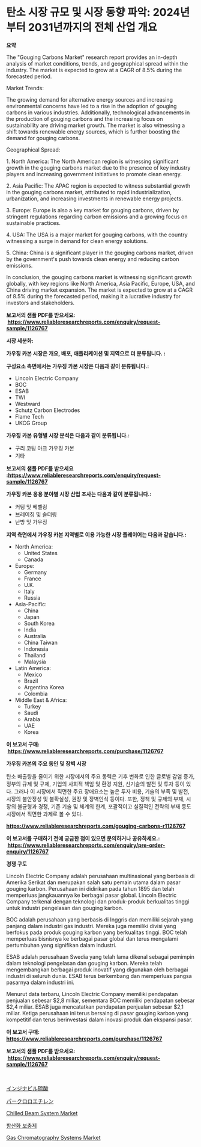 <p><h1>탄소 시장 규모 및 시장 동향 파악: 2024년부터 2031년까지의 전체 산업 개요</h1></p><p><strong>요약</strong></p>
<p><p>The "Gouging Carbons Market" research report provides an in-depth analysis of market conditions, trends, and geographical spread within the industry. The market is expected to grow at a CAGR of 8.5% during the forecasted period.</p><p>Market Trends:</p><p>The growing demand for alternative energy sources and increasing environmental concerns have led to a rise in the adoption of gouging carbons in various industries. Additionally, technological advancements in the production of gouging carbons and the increasing focus on sustainability are driving market growth. The market is also witnessing a shift towards renewable energy sources, which is further boosting the demand for gouging carbons.</p><p>Geographical Spread:</p><p>1. North America: The North American region is witnessing significant growth in the gouging carbons market due to the presence of key industry players and increasing government initiatives to promote clean energy.</p><p>2. Asia Pacific: The APAC region is expected to witness substantial growth in the gouging carbons market, attributed to rapid industrialization, urbanization, and increasing investments in renewable energy projects.</p><p>3. Europe: Europe is also a key market for gouging carbons, driven by stringent regulations regarding carbon emissions and a growing focus on sustainable practices.</p><p>4. USA: The USA is a major market for gouging carbons, with the country witnessing a surge in demand for clean energy solutions.</p><p>5. China: China is a significant player in the gouging carbons market, driven by the government's push towards clean energy and reducing carbon emissions.</p><p>In conclusion, the gouging carbons market is witnessing significant growth globally, with key regions like North America, Asia Pacific, Europe, USA, and China driving market expansion. The market is expected to grow at a CAGR of 8.5% during the forecasted period, making it a lucrative industry for investors and stakeholders.</p></p>
<p><strong>보고서의 샘플 PDF를 받으세요: &nbsp;<a href="https://www.reliableresearchreports.com/enquiry/request-sample/1126767">https://www.reliableresearchreports.com/enquiry/request-sample/1126767</a></strong></p>
<p><strong>시장 세분화:</strong></p>
<p><strong> 가우징 카본 시장은 개요, 배포, 애플리케이션 및 지역으로 더 분류됩니다. :</strong></p>
<p><strong>구성요소 측면에서는 가우징 카본 시장은 다음과 같이 분류됩니다.:</strong></p>
<p><ul><li>Lincoln Electric Company</li><li>BOC</li><li>ESAB</li><li>TWI</li><li>Westward</li><li>Schutz Carbon Electrodes</li><li>Flame Tech</li><li>UKCG Group</li></ul></p>
<p><strong> 가우징 카본 유형별 시장 분석은 다음과 같이 분류됩니다.:</strong></p>
<p><ul><li>구리 코팅 아크 가우징 카본</li><li>기타</li></ul></p>
<p><strong>보고서의 샘플 PDF를 받으세요 :<a href="https://www.reliableresearchreports.com/enquiry/request-sample/1126767">https://www.reliableresearchreports.com/enquiry/request-sample/1126767</a></strong></p>
<p><strong> 가우징 카본 응용 분야별 시장 산업 조사는 다음과 같이 분류됩니다.:</strong></p>
<p><ul><li>커팅 및 베벨링</li><li>브레이징 및 솔더링</li><li>난방 및 가우징</li></ul></p>
<p><strong>지역 측면에서 가우징 카본 지역별로 이용 가능한 시장 플레이어는 다음과 같습니다.:</strong></p>
<p><ul>
    <li>
        North America:
        <ul>
            <li>United States</li>
            <li>Canada</li>
        </ul>
    </li>
    <li>
        Europe:
        <ul>
            <li>Germany</li>
            <li>France</li>
            <li>U.K.</li>
            <li>Italy</li>
            <li>Russia</li>
        </ul>
    </li>
    <li>
        Asia-Pacific:
        <ul>
            <li>China</li>
            <li>Japan</li>
            <li>South Korea</li>
            <li>India</li>
            <li>Australia</li>
            <li>China Taiwan</li>
            <li>Indonesia</li>
            <li>Thailand</li>
            <li>Malaysia</li>
        </ul>
    </li>
    <li>
        Latin America:
        <ul>
            <li>Mexico</li>
            <li>Brazil</li>
            <li>Argentina Korea</li>
            <li>Colombia</li>
        </ul>
    </li>
    <li>
        Middle East & Africa:
        <ul>
            <li>Turkey</li>
            <li>Saudi</li>
            <li>Arabia</li>
            <li>UAE</li>
            <li>Korea</li>
        </ul>
    </li>
    </ul></p>
<p><strong>이 보고서 구매: &nbsp;<a href="https://www.reliableresearchreports.com/purchase/1126767">https://www.reliableresearchreports.com/purchase/1126767</a></strong></p>
<p><strong>가우징 카본의 주요 동인 및 장벽 시장</strong></p>
<p><p>탄소 배출량을 줄이기 위한 시장에서의 주요 동력은 기후 변화로 인한 글로벌 감염 증가, 정부의 규제 및 규제, 기업의 사회적 책임 및 환경 지원, 신기술의 발전 및 투자 등이 있다. 그러나 이 시장에서 직면한 주요 장애요소는 높은 투자 비용, 기술의 부족 및 발전, 시장의 불안정성 및 불확실성, 권장 및 장벽인식 등이다. 또한, 정책 및 규제의 부재, 시장의 불균형과 경쟁, 기존 기술 및 체계의 한계, 포괄적이고 실질적인 전략의 부재 등도 시장에서 직면한 과제로 볼 수 있다.</p></p>
<p><strong><a href="https://www.reliableresearchreports.com/gouging-carbons-r1126767">https://www.reliableresearchreports.com/gouging-carbons-r1126767</a></strong></p>
<p><strong>이 보고서를 구매하기 전에 궁금한 점이 있으면 문의하거나 공유하세요.: &nbsp;<a href="https://www.reliableresearchreports.com/enquiry/pre-order-enquiry/1126767">https://www.reliableresearchreports.com/enquiry/pre-order-enquiry/1126767</a></strong></p>
<p><strong>경쟁 구도</strong></p>
<p><p>Lincoln Electric Company adalah perusahaan multinasional yang berbasis di Amerika Serikat dan merupakan salah satu pemain utama dalam pasar gouging karbon. Perusahaan ini didirikan pada tahun 1895 dan telah memperluas jangkauannya ke berbagai pasar global. Lincoln Electric Company terkenal dengan teknologi dan produk-produk berkualitas tinggi untuk industri pengelasan dan gouging karbon.</p><p>BOC adalah perusahaan yang berbasis di Inggris dan memiliki sejarah yang panjang dalam industri gas industri. Mereka juga memiliki divisi yang berfokus pada produk gouging karbon yang berkualitas tinggi. BOC telah memperluas bisnisnya ke berbagai pasar global dan terus mengalami pertumbuhan yang signifikan dalam industri.</p><p>ESAB adalah perusahaan Swedia yang telah lama dikenal sebagai pemimpin dalam teknologi pengelasan dan gouging karbon. Mereka telah mengembangkan berbagai produk inovatif yang digunakan oleh berbagai industri di seluruh dunia. ESAB terus berkembang dan memperluas pangsa pasarnya dalam industri ini.</p><p>Menurut data terbaru, Lincoln Electric Company memiliki pendapatan penjualan sebesar $2,8 miliar, sementara BOC memiliki pendapatan sebesar $2,4 miliar. ESAB juga mencatatkan pendapatan penjualan sebesar $2,1 miliar. Ketiga perusahaan ini terus bersaing di pasar gouging karbon yang kompetitif dan terus berinvestasi dalam inovasi produk dan ekspansi pasar.</p></p>
<p><strong>이 보고서 구매: &nbsp; <a href="https://www.reliableresearchreports.com/purchase/1126767">https://www.reliableresearchreports.com/purchase/1126767</a></strong></p>
<p><strong>보고서의 샘플 PDF를 받으세요: &nbsp;<a href="https://www.reliableresearchreports.com/enquiry/request-sample/1126767">https://www.reliableresearchreports.com/enquiry/request-sample/1126767</a></strong><strong></strong></p>
<p>&nbsp;</p>
<p><p><a href="https://github.com/xnljig2898992/Market-Research-Report-List-1/blob/main/521029226547.md">インジナビル硫酸</a></p><p><a href="https://github.com/adcxff01450218/Market-Research-Report-List-1/blob/main/173650826548.md">パークロロエチレン</a></p><p><a href="https://github.com/dx0328/Market-Research-Report-List-2/blob/main/chilled-beam-system-market.md">Chilled Beam System Market</a></p><p><a href="https://github.com/fernandotryO5lson96765/Market-Research-Report-List-1/blob/main/894104424615.md">항산화 보충제</a></p><p><a href="https://github.com/Glendatilghmankmgz0rbhwpy/Market-Research-Report-List-2/blob/main/gas-chromatography-systems-market.md">Gas Chromatography Systems Market</a></p></p>
